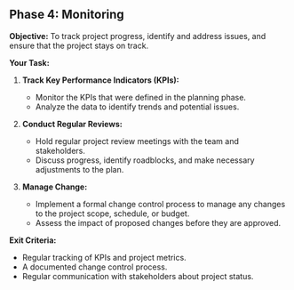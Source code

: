 ## Phase 4: Monitoring

**Objective:** To track project progress, identify and address issues, and ensure that the project stays on track.

**Your Task:**

1.  **Track Key Performance Indicators (KPIs):**
    *   Monitor the KPIs that were defined in the planning phase.
    *   Analyze the data to identify trends and potential issues.

2.  **Conduct Regular Reviews:**
    *   Hold regular project review meetings with the team and stakeholders.
    *   Discuss progress, identify roadblocks, and make necessary adjustments to the plan.

3.  **Manage Change:**
    *   Implement a formal change control process to manage any changes to the project scope, schedule, or budget.
    *   Assess the impact of proposed changes before they are approved.

**Exit Criteria:**

*   Regular tracking of KPIs and project metrics.
*   A documented change control process.
*   Regular communication with stakeholders about project status.
